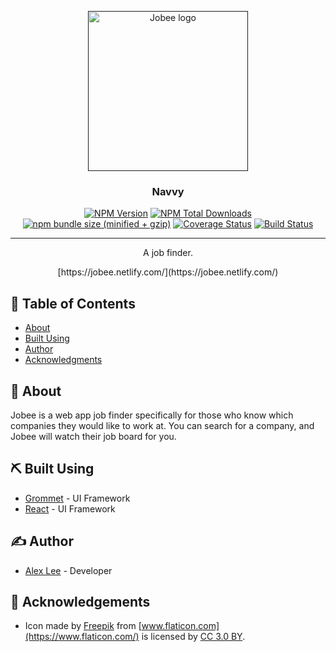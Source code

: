 <p align="center">
  <a href="" rel="noopener">
 <img width=256px height=256px src="https://github.com/alexlee-dev/jobee/raw/master/jobee.png" alt="Jobee logo"></a>
</p>

<h3 align="center">Navvy</h3>

<div align="center">

[![NPM Version][npm-image]][npm-url] [![NPM Total Downloads][npm-downloads]][npm-url] [![npm bundle size (minified + gzip)][size-image]][npm-url] [![Coverage Status](https://coveralls.io/repos/github/alexlee-dev/jobee/badge.svg?branch=master)](https://coveralls.io/github/alexlee-dev/jobee?branch=master) [![Build Status](https://travis-ci.org/alexlee-dev/jobee.svg?branch=master)](https://travis-ci.org/alexlee-dev/jobee.svg?branch=master)

</div>

---

<p align="center"> A job finder.
    <br> 
</p>

<div align="center">[https://jobee.netlify.com/](https://jobee.netlify.com/)<br></div>

## 📝 Table of Contents

- [About](#about)
- [Built Using](#built_using)
- [Author](#author)
- [Acknowledgments](#acknowledgement)

## 🧐 About <a name="about"></a>

Jobee is a web app job finder specifically for those who know which companies they would like to work at. You can search for a company, and Jobee will watch their job board for you.

## ⛏️ Built Using <a name="built_using"></a>

- [Grommet](https://v2.grommet.io/) - UI Framework
- [React](https://reactjs.org/) - UI Framework

## ✍️ Author <a name="author"></a>

- [Alex Lee](https://github.com/alexlee-dev) - Developer

## 🎉 Acknowledgements <a name="acknowledgement"></a>

- Icon made by [Freepik](https://www.freepik.com/) from [www.flaticon.com](https://www.flaticon.com/) is licensed by [CC 3.0 BY](http://creativecommons.org/licenses/by/3.0/).

[npm-image]: https://img.shields.io/npm/v/jobee.svg
[npm-downloads]: https://img.shields.io/npm/dt/jobee.svg
[npm-url]: https://www.npmjs.com/package/jobee
[size-image]: https://img.shields.io/bundlephobia/minzip/jobee.svg
[jobee-icon]: https://github.com/alexlee-dev/navvy/raw/master/jobee.png

